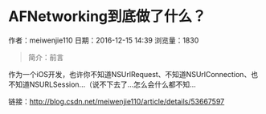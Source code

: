 # AFNetworking到底做了什么？
作者：meiwenjie110
日期：2016-12-15 14:39
浏览量：1830
> 简介：前言






作为一个iOS开发，也许你不知道NSUrlRequest、不知道NSUrlConnection、也不知道NSURLSession...（说不下去了...怎么会什么都不知...

 链接：http://blog.csdn.net/meiwenjie110/article/details/53667597
